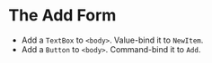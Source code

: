 ﻿---
Title: The Add Form
CodeTask: /resources/030_todolist/50_add_form.dothtml.csx
---

# The Add Form

- Add a `TextBox` to `<body>`. Value-bind it to `NewItem`.
- Add a `Button` to `<body>`. Command-bind it to `Add`.